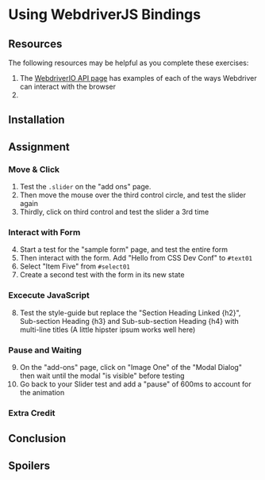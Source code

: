 # Using WebdriverJS Bindings

## Resources

The following resources may be helpful as you complete these exercises:

1. The [WebdriverIO API page](http://webdriver.io/api.html) has examples of each of the ways Webdriver can interact with the browser
2.

## Installation


## Assignment

### Move & Click

1. Test the `.slider` on the "add ons" page.
2. Then move the mouse over the third control circle, and test the slider again
3. Thirdly, click on third control and test the slider a 3rd time

### Interact with Form

4. Start a test for the "sample form" page, and test the entire form
5. Then interact with the form. Add "Hello from CSS Dev Conf" to `#text01`
6. Select "Item Five" from `#select01`
7. Create a second test with the form in its new state

### Excecute JavaScript

8. Test the style-guide but replace the "Section Heading Linked {h2}", Sub-section Heading {h3} and Sub-sub-section Heading {h4} with multi-line titles (A little hipster ipsum works well here)

### Pause and Waiting

9. On the "add-ons" page, click on "Image One" of the "Modal Dialog" then wait until the modal "is visible" before testing
10. Go back to your Slider test and add a "pause" of 600ms to account for the animation

### Extra Credit




## Conclusion

## Spoilers
